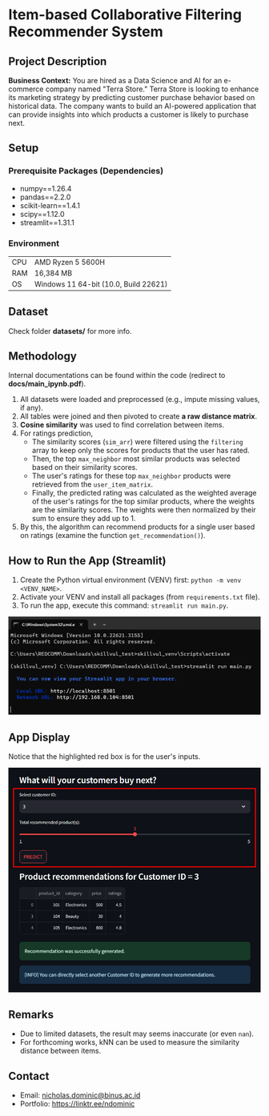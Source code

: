 # Item-based Collaborative Filtering Recommender System

## Project Description
**Business Context:** You are hired as a Data Science and AI for an e-commerce company named "Terra Store." Terra Store is looking to enhance its marketing strategy by predicting customer purchase behavior based on historical data. The company wants to build an AI-powered application that can provide insights into which products a customer is likely to purchase next.

## Setup
### Prerequisite Packages (Dependencies)
- numpy==1.26.4
- pandas==2.2.0
- scikit-learn==1.4.1
- scipy==1.12.0
- streamlit==1.31.1

### Environment
| | |
| --- | --- |
| CPU | AMD Ryzen 5 5600H |
| RAM | 16,384 MB |
| OS | Windows 11 64-bit (10.0, Build 22621) |

## Dataset
Check folder **datasets/** for more info.

## Methodology
Internal documentations can be found within the code (redirect to **docs/main_ipynb.pdf**).
1. All datasets were loaded and preprocessed (e.g., impute missing values, if any).
2. All tables were joined and then pivoted to create **a raw distance matrix**.
3. **Cosine similarity** was used to find correlation between items.
4. For ratings prediction,
   - The similarity scores (`sim_arr`) were filtered using the `filtering` array to keep only the scores for products that the user has rated.
   - Then, the top `max_neighbor` most similar products was selected based on their similarity scores.
   - The user's ratings for these top `max_neighbor` products were retrieved from the `user_item_matrix`.
   - Finally, the predicted rating was calculated as the weighted average of the user's ratings for the top similar products, where the weights are the similarity scores. The weights were then normalized by their sum to ensure they add up to 1.
5. By this, the algorithm can recommend products for a single user based on ratings (examine the function `get_recommendation()`). 

## How to Run the App (Streamlit)
1. Create the Python virtual environment (VENV) first: `python -m venv <VENV_NAME>`.
2. Activate your VENV and install all packages (from `requirements.txt` file).
3. To run the app, execute this command: `streamlit run main.py`.

![](https://github.com/NicholasDominic/sample-collaborative-filt-recsyst/blob/main/pics/run_streamlit.png)

## App Display
Notice that the highlighted red box is for the user's inputs.

![](https://github.com/NicholasDominic/sample-collaborative-filt-recsyst/blob/main/pics/terra_store_app.png)

## Remarks
- Due to limited datasets, the result may seems inaccurate (or even `nan`).
- For forthcoming works, kNN can be used to measure the similarity distance between items.

## Contact
- Email: nicholas.dominic@binus.ac.id
- Portfolio: https://linktr.ee/ndominic
